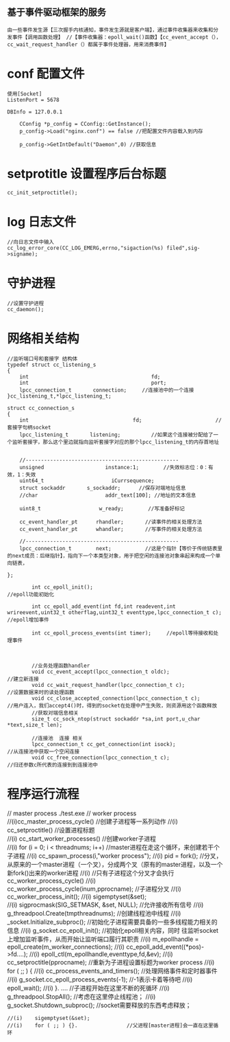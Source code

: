 ## 基于事件驱动框架的服务
``
    由一些事件发生源【三次握手内核通知，事件发生源就是客户端】，通过事件收集器来收集和分发事件【调用函数处理】
	//【事件收集器：epoll_wait()函数】【cc_event_accept（），cc_wait_request_handler（）都属于事件处理器，用来消费事件】
``
# conf   配置文件
``` 
使用[Socket]
ListenPort = 5678    

DBInfo = 127.0.0.1

    CConfig *p_config = CConfig::GetInstance(); 
    p_config->Load("nginx.conf") == false //把配置文件内容载入到内存

    p_config->GetIntDefault("Daemon",0) //获取信息
```
#  setprotitle   设置程序后台标题
```
cc_init_setproctitle();

```
# log 日志文件
```
//向日志文件中输入
cc_log_error_core(CC_LOG_EMERG,errno,"sigaction(%s) filed",sig->signame);

```
# 守护进程
```
//设置守护进程
cc_daemon();
```
# 网络相关结构
```
//监听端口号和套接字 结构体
typedef struct cc_listening_s
{
    int                                        fd;
    int                                        port;
    lpcc_connection_t       connection;     //连接池中的一个连接
}cc_listening_t,*lpcc_listening_t;

struct cc_connection_s
{
    int                                  fd;                        //套接字句柄socket
    lpcc_listening_t       listening;          //如果这个连接被分配给了一个监听套接字，那么这个里边就指向监听套接字对应的那个lpcc_listening_t的内存首地址
	
    
    //--------------------------------------------------  
    unsigned                    instance:1;        //失效标志位：0：有效，1：失效
    uint64_t                      iCurrsequence;   
    struct sockaddr       s_sockaddr;      //保存对端地址信息     
    //char                      addr_text[100]; //地址的文本信息

    uint8_t                   w_ready;        //写准备好标记

	cc_event_handler_pt      rhandler;       //读事件的相关处理方法
	cc_event_handler_pt      whandler;       //写事件的相关处理方法
	
	//--------------------------------------------------
	lpcc_connection_t        next;           //这是个指针【等价于传统链表里的next成员：后继指针】，指向下一个本类型对象，用于把空闲的连接池对象串起来构成一个单向链表，

};

        int cc_epoll_init();                                                 //epoll功能初始化

        int cc_epoll_add_event(int fd,int readevent,int wrireevent,uint32_t otherflag,uint32_t eventtype,lpcc_connection_t c);                    //epoll增加事件

        int cc_epoll_process_events(int timer);     //epoll等待接收和处理事件


    
        //业务处理函数handler
        void cc_event_accept(lpcc_connection_t oldc);                                          //建立新连接
        void cc_wait_request_handler(lpcc_connection_t c);                              //设置数据来时的读处理函数
        void cc_close_accepted_connection(lpcc_connection_t c);                  //用户连入，我们accept4()时，得到的socket在处理中产生失败，则资源用这个函数释放
        //获取对端信息相关 
        size_t cc_sock_ntop(struct sockaddr *sa,int port,u_char *text,size_t len);

        //连接池  连接 相关
        lpcc_connection_t cc_get_connection(int isock);                                         //从连接池中获取一个空闲连接
        void cc_free_connection(lpcc_connection_t c);                                             //归还参数c所代表的连接到到连接池中

```



# 程序运行流程
// master process ./test.exe
	// worker process
	//(i)cc_master_process_cycle()        //创建子进程等一系列动作
	//(i)    cc_setproctitle()            //设置进程标题    
	//(i)    cc_start_worker_processes()  //创建worker子进程   
	//(i)        for (i = 0; i < threadnums; i++)   //master进程在走这个循环，来创建若干个子进程
	//(i)            cc_spawn_process(i,"worker process");
	//(i)                pid = fork(); //分叉，从原来的一个master进程（一个叉），分成两个叉（原有的master进程，以及一个新fork()出来的worker进程
	//(i)                //只有子进程这个分叉才会执行cc_worker_process_cycle()
	//(i)                cc_worker_process_cycle(inum,pprocname);  //子进程分叉
	//(i)                    cc_worker_process_init();
	//(i)                        sigemptyset(&set);  
	//(i)                        sigprocmask(SIG_SETMASK, &set, NULL); //允许接收所有信号
	//(i)                        g_threadpool.Create(tmpthreadnums);  //创建线程池中线程
	//(i)                        _socket.Initialize_subproc();  //初始化子进程需要具备的一些多线程能力相关的信息
	//(i)                        g_socket.cc_epoll_init();  //初始化epoll相关内容，同时 往监听socket上增加监听事件，从而开始让监听端口履行其职责
	//(i)                            m_epollhandle = epoll_create(m_worker_connections); 
	//(i)                            cc_epoll_add_event((*pos)->fd....);
	//(i)                                epoll_ctl(m_epollhandle,eventtype,fd,&ev);
	//(i)                    cc_setproctitle(pprocname);          //重新为子进程设置标题为worker process
	//(i)                    for ( ;; ) {
	//(i)                        cc_process_events_and_timers(); //处理网络事件和定时器事件 
	//(i)                            g_socket.cc_epoll_process_events(-1); //-1表示卡着等待吧
	//(i)                                epoll_wait();
	//(i)                    }. ....                   //子进程开始在这里不断的死循环
	//(i)                    g_threadpool.StopAll();      //考虑在这里停止线程池；
	//(i)					 g_socket.Shutdown_subproc(); //socket需要释放的东西考虑释放；	

	//(i)    sigemptyset(&set); 
	//(i)    for ( ;; ) {}.                //父进程[master进程]会一直在这里循环	
	